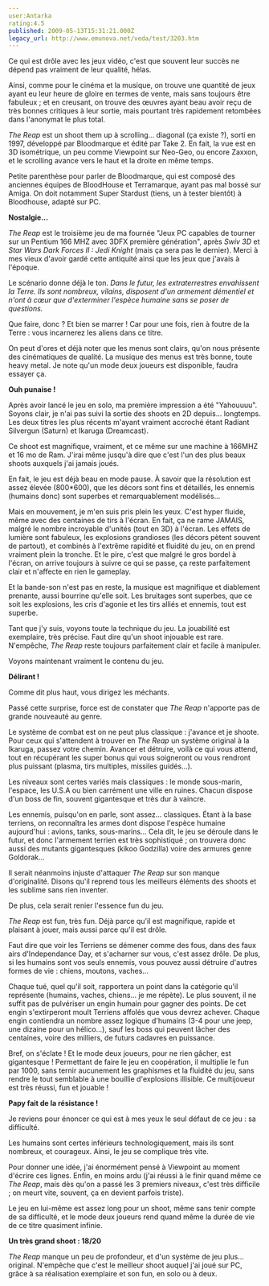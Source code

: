 ```yaml
---
user:Antarka
rating:4.5
published: 2009-05-13T15:31:21.000Z
legacy_url: http://www.emunova.net/veda/test/3203.htm
---
```

Ce qui est drôle avec les jeux vidéo, c'est que souvent leur succès ne dépend pas vraiment de leur qualité, hélas.  

  

Ainsi, comme pour le cinéma et la musique, on trouve une quantité de jeux ayant eu leur heure de gloire en termes de vente, mais sans toujours être fabuleux ; et en creusant, on trouve des œuvres ayant beau avoir reçu de très bonnes critiques à leur sortie, mais pourtant très rapidement retombées dans l'anonymat le plus total.  

  

_The Reap_ est un shoot them up à scrolling... diagonal (ça existe ?), sorti en 1997, développé par Bloodmarque et édité par Take 2\. En fait, la vue est en 3D isométrique, un peu comme Viewpoint sur Neo-Geo, ou encore Zaxxon, et le scrolling avance vers le haut et la droite en même temps.  

  

Petite parenthèse pour parler de Bloodmarque, qui est composé des anciennes équipes de BloodHouse et Terramarque, ayant pas mal bossé sur Amiga. On doit notamment Super Stardust (tiens, un à tester bientôt) à Bloodhouse, adapté sur PC.  

  

**Nostalgie...**  

  

_The Reap_ est le troisième jeu de ma fournée "Jeux PC capables de tourner sur un Pentium 166 MHZ avec 3DFX première génération", après _Swiv 3D_ et _Star Wars Dark Forces II : Jedi Knight_ (mais ça sera pas le dernier). Merci à mes vieux d'avoir gardé cette antiquité ainsi que les jeux que j'avais à l'époque.  

  

Le scénario donne déjà le ton. _Dans le futur, les extraterrestres envahissent la Terre. Ils sont nombreux, vilains, disposent d'un armement démentiel et n'ont à cœur que d'exterminer l'espèce humaine sans se poser de questions._  

  

Que faire, donc ? Et bien se marrer ! Car pour une fois, rien à foutre de la Terre : vous incarnerez les aliens dans ce titre.  

  

On peut d'ores et déjà noter que les menus sont clairs, qu'on nous présente des cinématiques de qualité. La musique des menus est très bonne, toute heavy metal. Je note qu'un mode deux joueurs est disponible, faudra essayer ça.  

  

**Ouh punaise !**  

  

Après avoir lancé le jeu en solo, ma première impression a été "Yahouuuu". Soyons clair, je n'ai pas suivi la sortie des shoots en 2D depuis... longtemps. Les deux titres les plus récents m'ayant vraiment accroché étant Radiant Silvergun (Saturn) et Ikaruga (Dreamcast).  

  

Ce shoot est magnifique, vraiment, et ce même sur une machine à 166MHZ et 16 mo de Ram. J'irai même jusqu'à dire que c'est l'un des plus beaux shoots auxquels j'ai jamais joués.  

  

En fait, le jeu est déjà beau en mode pause. À savoir que la résolution est assez élevée (800\*600), que les décors sont fins et détaillés, les ennemis (humains donc) sont superbes et remarquablement modélisés...  

  

Mais en mouvement, je m'en suis pris plein les yeux. C'est hyper fluide, même avec des centaines de tirs à l'écran. En fait, ça ne rame JAMAIS, malgré le nombre incroyable d'unités (tout en 3D) à l'écran. Les effets de lumière sont fabuleux, les explosions grandioses (les décors pètent souvent de partout), et combinés à l'extrême rapidité et fluidité du jeu, on en prend vraiment plein la tronche. Et le pire, c'est que malgré le gros bordel à l'écran, on arrive toujours à suivre ce qui se passe, ça reste parfaitement clair et n'affecte en rien le gameplay.  

  

Et la bande-son n'est pas en reste, la musique est magnifique et diablement prenante, aussi bourrine qu'elle soit. Les bruitages sont superbes, que ce soit les explosions, les cris d'agonie et les tirs alliés et ennemis, tout est superbe.  

  

Tant que j'y suis, voyons toute la technique du jeu. La jouabilité est exemplaire, très précise. Faut dire qu'un shoot injouable est rare. N'empêche, _The Reap_ reste toujours parfaitement clair et facile à manipuler.  

  

Voyons maintenant vraiment le contenu du jeu.  

  

**Délirant !**  

  

Comme dit plus haut, vous dirigez les méchants.  

  

Passé cette surprise, force est de constater que _The Reap_ n'apporte pas de grande nouveauté au genre.  

  

Le système de combat est on ne peut plus classique : j'avance et je shoote. Pour ceux qui s'attendent à trouver en _The Reap_ un système original à la Ikaruga, passez votre chemin. Avancer et détruire, voilà ce qui vous attend, tout en récupérant les super bonus qui vous soigneront ou vous rendront plus puissant (plasma, tirs multiples, missiles guidés...).  

  

Les niveaux sont certes variés mais classiques : le monde sous-marin, l'espace, les U.S.A ou bien carrément une ville en ruines. Chacun dispose d'un boss de fin, souvent gigantesque et très dur à vaincre.  

  

Les ennemis, puisqu'on en parle, sont assez... classiques. Étant à la base terriens, on reconnaîtra les armes dont dispose l'espèce humaine aujourd'hui : avions, tanks, sous-marins... Cela dit, le jeu se déroule dans le futur, et donc l'armement terrien est très sophistiqué ; on trouvera donc aussi des mutants gigantesques (kikoo Godzilla) voire des armures genre Goldorak...  

  

Il serait néanmoins injuste d'attaquer _The Reap_ sur son manque d'originalité. Disons qu'il reprend tous les meilleurs éléments des shoots et les sublime sans rien inventer.  

  

De plus, cela serait renier l'essence fun du jeu.  

  

_The Reap_ est fun, très fun. Déjà parce qu'il est magnifique, rapide et plaisant à jouer, mais aussi parce qu'il est drôle.  

  

Faut dire que voir les Terriens se démener comme des fous, dans des faux airs d'Independance Day, et s'acharner sur vous, c'est assez drôle. De plus, si les humains sont vos seuls ennemis, vous pouvez aussi détruire d'autres formes de vie : chiens, moutons, vaches...  

  

Chaque tué, quel qu'il soit, rapportera un point dans la catégorie qu'il représente (humains, vaches, chiens... je me répète). Le plus souvent, il ne suffit pas de pulvériser un engin humain pour gagner des points. De cet engin s'extirperont moult Terriens affolés que vous devrez achever. Chaque engin contiendra un nombre assez logique d'humains (3-4 pour une jeep, une dizaine pour un hélico...), sauf les boss qui peuvent lâcher des centaines, voire des milliers, de futurs cadavres en puissance.  

  

Bref, on s'éclate ! Et le mode deux joueurs, pour ne rien gâcher, est gigantesque ! Permettant de faire le jeu en coopération, il multiplie le fun par 1000, sans ternir aucunement les graphismes et la fluidité du jeu, sans rendre le tout semblable à une bouillie d'explosions illisible. Ce multijoueur est très réussi, fun et jouable !  

  

**Papy fait de la résistance !**  

  

Je reviens pour énoncer ce qui est à mes yeux le seul défaut de ce jeu : sa difficulté.  

  

Les humains sont certes inférieurs technologiquement, mais ils sont nombreux, et courageux. Ainsi, le jeu se complique très vite.  

  

Pour donner une idée, j'ai énormément pensé à Viewpoint au moment d'écrire ces lignes. Enfin, en moins ardu (j'ai réussi à le finir quand même ce _The Reap_, mais dès qu'on a passé les 3 premiers niveaux, c'est très difficile ; on meurt vite, souvent, ça en devient parfois triste).  

  

Le jeu en lui-même est assez long pour un shoot, même sans tenir compte de sa difficulté, et le mode deux joueurs rend quand même la durée de vie de ce titre quasiment infinie.  

  

**Un très grand shoot : 18/20**  

  

_The Reap_ manque un peu de profondeur, et d'un système de jeu plus... original. N'empêche que c'est le meilleur shoot auquel j'ai joué sur PC, grâce à sa réalisation exemplaire et son fun, en solo ou à deux.